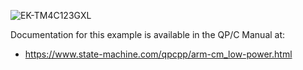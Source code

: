 ![EK-TM4C123GXL](../../../doxygen/images/bd_EK-TM4C123GXL.jpg)

Documentation for this example is available in the QP/C Manual at:

- https://www.state-machine.com/qpcpp/arm-cm_low-power.html
